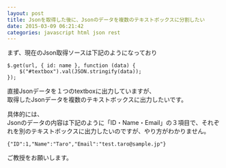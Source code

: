 ```yaml
---
layout: post
title: Jsonを取得した後に、Jsonのデータを複数のテキストボックスに分割したい
date: 2015-03-09 06:21:42
categories: javascript html json rest
---
```

<p>まず、現在のJson取得ソースは下記のようになっており</p>

<pre><code>$.get(url, { id: name }, function (data) {
    $("#textbox").val(JSON.stringify(data));
});
</code></pre>

<p>直接Jsonデータを１つのtextboxに出力していますが、<br>
取得したJsonデータを複数のテキストボックスに出力したいです。</p>

<p>具体的には、<br>
Jsonのデータの内容は下記のように「ID・Name・Email」の３項目で、それぞれを別のテキストボックスに出力したいのですが、やり方がわかりません。</p>

<pre><code>{"ID":1,"Name":"Taro","Email":"test.taro@sample.jp"}
</code></pre>

<p>ご教授をお願いします。</p>

